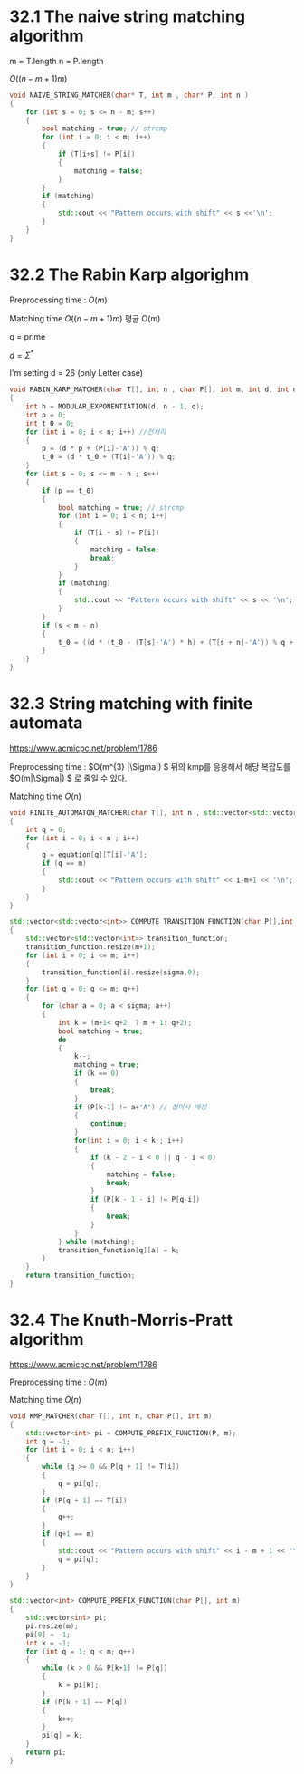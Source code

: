 # 32.1 The naive string matching algorithm

m = T.length
n = P.length

$O((n-m+1)m)$
```C++
void NAIVE_STRING_MATCHER(char* T, int m , char* P, int n )
{
	for (int s = 0; s <= n - m; s++)
	{
		bool matching = true; // strcmp
		for (int i = 0; i < m; i++)
		{
			if (T[i+s] != P[i])
			{
				matching = false;
			}
		}
		if (matching)
		{
			std::cout << "Pattern occurs with shift" << s <<'\n';
		}
	}
}
```
# 32.2 The Rabin Karp algorighm

Preprocessing time : $O(m)$

Matching time $O((n-m+1)m)$
평균 O(m)

q = prime

$d = \Sigma ^{*}$

I'm setting d = 26 (only Letter case)

```C++
void RABIN_KARP_MATCHER(char T[], int n , char P[], int m, int d, int q)
{
	int h = MODULAR_EXPONENTIATION(d, n - 1, q);
	int p = 0;
	int t_0 = 0;
	for (int i = 0; i < n; i++) //전처리
	{
		p = (d * p + (P[i]-'A')) % q;
		t_0 = (d * t_0 + (T[i]-'A')) % q;
	}
	for (int s = 0; s <= m - n ; s++)
	{
		if (p == t_0)
		{
			bool matching = true; // strcmp
			for (int i = 0; i < n; i++)
			{
				if (T[i + s] != P[i])
				{
					matching = false;
					break;
				}
			}
			if (matching)
			{
				std::cout << "Pattern occurs with shift" << s << '\n';
			}
		}
		if (s < m - n)
		{
			t_0 = ((d * (t_0 - (T[s]-'A') * h) + (T[s + n]-'A')) % q + q)%q;//음수가 나올수있기때문에 음수처리를 한다.
		}
	}
}


```




# 32.3 String matching with finite automata

https://www.acmicpc.net/problem/1786


Preprocessing time : $O(m^{3} |\Sigma|) $
뒤의 kmp를 응용해서 해당 복잡도를 $O(m|\Sigma|) $ 로 줄일 수 있다.

Matching time $O(n)$
```C++
void FINITE_AUTOMATON_MATCHER(char T[], int n , std::vector<std::vector<int>> equation, int m )
{
	int q = 0;
	for (int i = 0; i < n ; i++)
	{
		q = equation[q][T[i]-'A'];
		if (q == m)
		{
			std::cout << "Pattern occurs with shift" << i-m+1 << '\n';
		}
	}
}
```

```C++
std::vector<std::vector<int>> COMPUTE_TRANSITION_FUNCTION(char P[],int sigma, int m)//
{
	std::vector<std::vector<int>> transition_function;
	transition_function.resize(m+1);
	for (int i = 0; i <= m; i++)
	{
		transition_function[i].resize(sigma,0);
	}
	for (int q = 0; q <= m; q++)
	{
		for (char a = 0; a < sigma; a++)
		{
			int k = (m+1< q+2  ? m + 1: q+2);
			bool matching = true;
			do
			{
				k--;
				matching = true;
				if (k == 0)
				{
					break;
				}
				if (P[k-1] != a+'A') // 접미사 매칭
				{
					continue;
				}
				for(int i = 0; i < k ; i++)
				{
					if (k - 2 - i < 0 || q - i < 0)
					{
						matching = false;
						break;
					}
					if (P[k - 1 - i] != P[q-i])
					{
						break;
					}
				}
			} while (matching);
			transition_function[q][a] = k;
		}
	}
	return transition_function;
}
```



# 32.4 The Knuth-Morris-Pratt algorithm

https://www.acmicpc.net/problem/1786

Preprocessing time : $O(m)$

Matching time $O(n)$

```C++
void KMP_MATCHER(char T[], int n, char P[], int m)
{
	std::vector<int> pi = COMPUTE_PREFIX_FUNCTION(P, m);
	int q = -1;
	for (int i = 0; i < n; i++)
	{
		while (q >= 0 && P[q + 1] != T[i])
		{
			q = pi[q];
		}
		if (P[q + 1] == T[i])
		{
			q++;
		}
		if (q+1 == m)
		{
			std::cout << "Pattern occurs with shift" << i - m + 1 << '\n';
			q = pi[q];
		}
	}
}
```


```C++
std::vector<int> COMPUTE_PREFIX_FUNCTION(char P[], int m)
{
	std::vector<int> pi;
	pi.resize(m);
	pi[0] = -1;
	int k = -1; 
	for (int q = 1; q < m; q++)
	{
		while (k > 0 && P[k+1] != P[q])
		{
			k = pi[k];
		}
		if (P[k + 1] == P[q])
		{
			k++;
		}
		pi[q] = k;
	}
	return pi;
}
```
